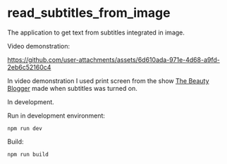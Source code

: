 # read_subtitles_from_image
The application to get text from subtitles integrated in image.

Video demonstration:

https://github.com/user-attachments/assets/6d610ada-971e-4d68-a9fd-2eb6c52160c4

In video demonstration I used print screen from the show [The Beauty Blogger](https://wetv.vip/en/play/qgvq32ixh4yujoc-The%20Beauty%20Blogger/o0029e5dqz9-EP19%EF%BC%9AThe%20Beauty%20Blogger) made when subtitles was turned on.

In development.

Run in development environment:
```
npm run dev
```

Build:
```
npm run build
```
